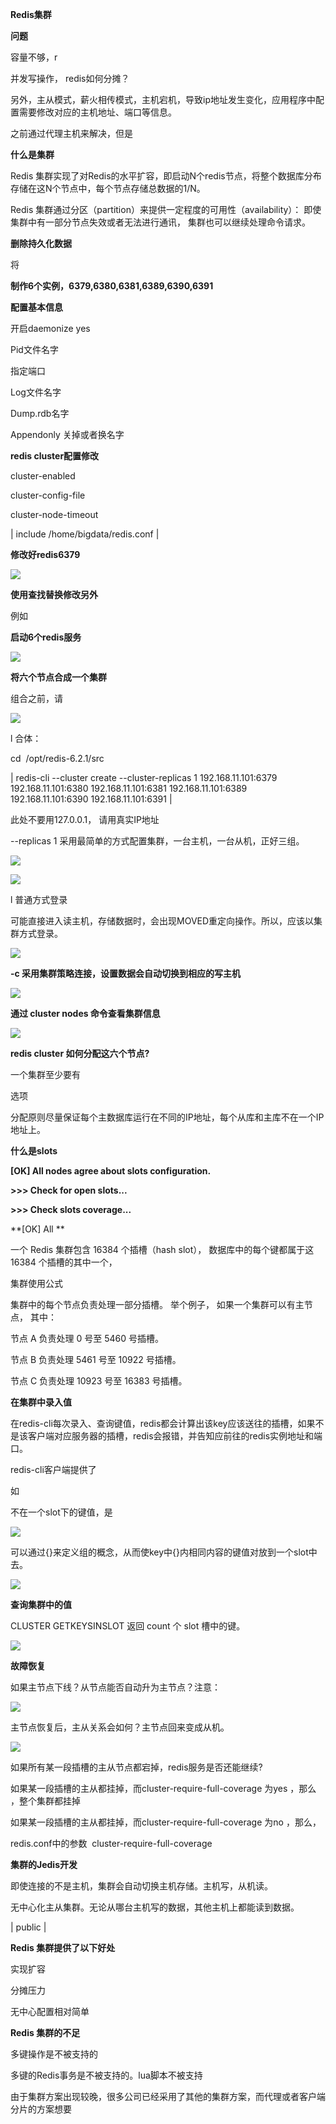 **Redis集群**

**问题**

容量不够，r

并发写操作， redis如何分摊？

另外，主从模式，薪火相传模式，主机宕机，导致ip地址发生变化，应用程序中配置需要修改对应的主机地址、端口等信息。

之前通过代理主机来解决，但是

**什么是集群**

Redis 集群实现了对Redis的水平扩容，即启动N个redis节点，将整个数据库分布存储在这N个节点中，每个节点存储总数据的1/N。

Redis 集群通过分区（partition）来提供一定程度的可用性（availability）： 即使集群中有一部分节点失效或者无法进行通讯， 集群也可以继续处理命令请求。

**删除持久化数据**

将

**制作6个实例，6379,6380,6381,6389,6390,6391**

**配置基本信息**

开启daemonize yes

Pid文件名字

指定端口

Log文件名字

Dump.rdb名字

Appendonly 关掉或者换名字

**redis cluster配置修改**

cluster-enabled 

cluster-config-file 

cluster-node-timeout 

| include /home/bigdata/redis.conf | 


**修改好redis6379**

![](images/WEBRESOURCEc8472b4eb09eaafbad3fb0d822406dd4localFile.png)

**使用查找替换修改另外**

例如

**启动6个redis服务**

![](images/WEBRESOURCEfb66b5b6f01e66ebbbc017d97d83686clocalFile.png)

**将六个节点合成一个集群**

组合之前，请

![](images/WEBRESOURCE93f061cae585aca42000d1440e8c1553localFile.png)

l 合体：

cd  /opt/redis-6.2.1/src

| redis-cli --cluster create --cluster-replicas 1 192.168.11.101:6379 192.168.11.101:6380 192.168.11.101:6381 192.168.11.101:6389 192.168.11.101:6390 192.168.11.101:6391 | 


此处不要用127.0.0.1， 请用真实IP地址

--replicas 1 采用最简单的方式配置集群，一台主机，一台从机，正好三组。

![](images/WEBRESOURCEfc11f884aaefc543e8f67e6173848e83localFile.png)

![](images/WEBRESOURCE9d2cfddc8d9388cb2c0480f574b5ccb5localFile.png)

l 普通方式登录

可能直接进入读主机，存储数据时，会出现MOVED重定向操作。所以，应该以集群方式登录。

![](file:////Users/wuyongping/Library/Containers/com.kingsoft.wpsoffice.mac/Data/tmp/wps-wuyongping/ksohtml//wps31.png)

**-c 采用集群策略连接，设置数据会自动切换到相应的写主机**

![](file:////Users/wuyongping/Library/Containers/com.kingsoft.wpsoffice.mac/Data/tmp/wps-wuyongping/ksohtml//wps32.png)

**通过 cluster nodes 命令查看集群信息**

![](file:////Users/wuyongping/Library/Containers/com.kingsoft.wpsoffice.mac/Data/tmp/wps-wuyongping/ksohtml//wps33.png)

**redis cluster 如何分配这六个节点?**

一个集群至少要有

选项 

分配原则尽量保证每个主数据库运行在不同的IP地址，每个从库和主库不在一个IP地址上。

**什么是slots**

**[OK] All nodes agree about slots configuration.**

**>>> Check for open slots...**

**>>> Check slots coverage...**

**[OK] All **

一个 Redis 集群包含 16384 个插槽（hash slot）， 数据库中的每个键都属于这 16384 个插槽的其中一个， 

集群使用公式 

集群中的每个节点负责处理一部分插槽。 举个例子， 如果一个集群可以有主节点， 其中：

节点 A 负责处理 0 号至 5460 号插槽。

节点 B 负责处理 5461 号至 10922 号插槽。

节点 C 负责处理 10923 号至 16383 号插槽。

**在集群中录入值**

在redis-cli每次录入、查询键值，redis都会计算出该key应该送往的插槽，如果不是该客户端对应服务器的插槽，redis会报错，并告知应前往的redis实例地址和端口。

redis-cli客户端提供了 

如 

不在一个slot下的键值，是

![](file:////Users/wuyongping/Library/Containers/com.kingsoft.wpsoffice.mac/Data/tmp/wps-wuyongping/ksohtml//wps34.png)

可以通过{}来定义组的概念，从而使key中{}内相同内容的键值对放到一个slot中去。

![](file:////Users/wuyongping/Library/Containers/com.kingsoft.wpsoffice.mac/Data/tmp/wps-wuyongping/ksohtml//wps35.png)

**查询集群中的值**

CLUSTER GETKEYSINSLOT <slot><count> 返回 count 个 slot 槽中的键。

![](file:////Users/wuyongping/Library/Containers/com.kingsoft.wpsoffice.mac/Data/tmp/wps-wuyongping/ksohtml//wps36.png)

**故障恢复**

如果主节点下线？从节点能否自动升为主节点？注意：

![](file:////Users/wuyongping/Library/Containers/com.kingsoft.wpsoffice.mac/Data/tmp/wps-wuyongping/ksohtml//wps37.png)

主节点恢复后，主从关系会如何？主节点回来变成从机。

![](file:////Users/wuyongping/Library/Containers/com.kingsoft.wpsoffice.mac/Data/tmp/wps-wuyongping/ksohtml//wps38.png)

如果所有某一段插槽的主从节点都宕掉，redis服务是否还能继续?

如果某一段插槽的主从都挂掉，而cluster-require-full-coverage 为yes ，那么 ，整个集群都挂掉

如果某一段插槽的主从都挂掉，而cluster-require-full-coverage 为no ，那么，

redis.conf中的参数  cluster-require-full-coverage

**集群的Jedis开发**

即使连接的不是主机，集群会自动切换主机存储。主机写，从机读。

无中心化主从集群。无论从哪台主机写的数据，其他主机上都能读到数据。

| public | 


**Redis 集群提供了以下好处**

实现扩容

分摊压力

无中心配置相对简单

**Redis 集群的不足**

多键操作是不被支持的 

多键的Redis事务是不被支持的。lua脚本不被支持

由于集群方案出现较晚，很多公司已经采用了其他的集群方案，而代理或者客户端分片的方案想要